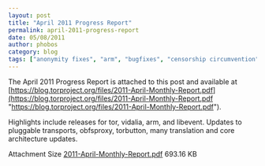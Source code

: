 ```yaml
---
layout: post
title: "April 2011 Progress Report"
permalink: april-2011-progress-report
date: 05/08/2011
author: phobos
category: blog
tags: ["anonymity fixes", "arm", "bugfixes", "censorship circumvention", "enhancements", "libevent", "new features", "progress report", "tor releases", "vidalia releases"]
---
```


The April 2011 Progress Report is attached to this post and available at [https://blog.torproject.org/files/2011-April-Monthly-Report.pdf](https://blog.torproject.org/files/2011-April-Monthly-Report.pdf "https://blog.torproject.org/files/2011-April-Monthly-Report.pdf").

Highlights include releases for tor, vidalia, arm, and libevent. Updates to pluggable transports, obfsproxy, torbutton, many translation and core architecture updates.

<thead><tr>
<th>Attachment</th>
<th>Size</th> </tr></thead>
<tbody><tr class="odd">
<td><a href="https://blog.torproject.org/files/2011-April-Monthly-Report.pdf">2011-April-Monthly-Report.pdf</a></td>
<td>693.16 KB</td> </tr></tbody>

